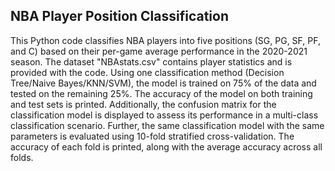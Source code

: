 ## NBA Player Position Classification

This Python code classifies NBA players into five positions (SG, PG, SF, PF, and C) based on their per-game average performance in the 2020-2021 season. The dataset "NBAstats.csv" contains player statistics and is provided with the code. Using one classification method (Decision Tree/Naive Bayes/KNN/SVM), the model is trained on 75% of the data and tested on the remaining 25%. The accuracy of the model on both training and test sets is printed. Additionally, the confusion matrix for the classification model is displayed to assess its performance in a multi-class classification scenario. Further, the same classification model with the same parameters is evaluated using 10-fold stratified cross-validation. The accuracy of each fold is printed, along with the average accuracy across all folds.
